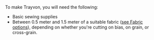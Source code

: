 To make Trayvon, you will need the following:

*   Basic sewing supplies
*   Between 0.5 meter and 1.5 meter of a suitable fabric ([see Fabric options](/docs/patterns/trayvon/fabric)), depending on whether you're cutting on bias, on grain, or cross-grain.
